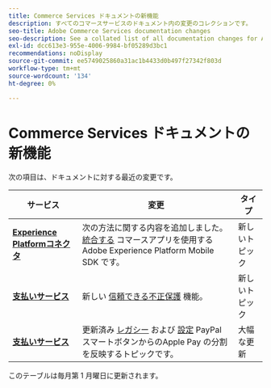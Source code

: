 ```yaml
---
title: Commerce Services ドキュメントの新機能
description: すべてのコマースサービスのドキュメント内の変更のコレクションです。
seo-title: Adobe Commerce Services documentation changes
seo-description: See a collated list of all documentation changes for Adobe Commerce Services and integration services.
exl-id: dcc613e3-955e-4006-9984-bf05289d3bc1
recommendations: noDisplay
source-git-commit: ee5749025860a31ac1b4433d0b497f27342f803d
workflow-type: tm+mt
source-wordcount: '134'
ht-degree: 0%

---
```


# Commerce Services ドキュメントの新機能

次の項目は、ドキュメントに対する最近の変更です。

| サービス | 変更 | タイプ |
| -- | -- | -- |
| [**Experience Platformコネクタ**](../experience-platform-connector/overview.md) | 次の方法に関する内容を追加しました。 [統合する](https://experienceleague.adobe.com/docs/commerce-merchant-services/experience-platform-connector/fundamentals/mobile-sdk-epc.html) コマースアプリを使用するAdobe Experience Platform Mobile SDK です。 | 新しいトピック |
| [**支払いサービス**](../payment-services/guide-overview.md) | 新しい [信頼できる不正保護](https://experienceleague.adobe.com/docs/commerce-merchant-services/payment-services/security-compliance/fraud-protection.html#security-compliance) 機能。 | 新しいトピック |
| [**支払いサービス**](../payment-services/guide-overview.md) | 更新済み [レガシー](https://experienceleague.adobe.com/docs/commerce-merchant-services/payment-services/configure/configure-admin.html#configure) および [設定](https://experienceleague.adobe.com/docs/commerce-merchant-services/payment-services/configure/settings.html?lang=en#apple-pay) PayPal スマートボタンからのApple Pay の分割を反映するトピックです。 | 大幅な更新 |

このテーブルは毎月第 1 月曜日に更新されます。
